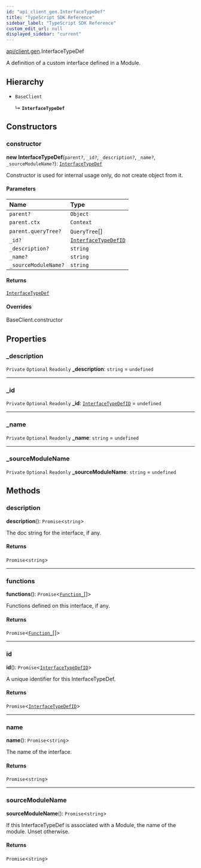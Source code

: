 ```yaml
---
id: "api_client_gen.InterfaceTypeDef"
title: "TypeScript SDK Reference"
sidebar_label: "TypeScript SDK Reference"
custom_edit_url: null
displayed_sidebar: "current"
---
```


[api/client.gen](../modules/api_client_gen.md).InterfaceTypeDef

A definition of a custom interface defined in a Module.

## Hierarchy

- `BaseClient`

  ↳ **`InterfaceTypeDef`**

## Constructors

### constructor

**new InterfaceTypeDef**(`parent?`, `_id?`, `_description?`, `_name?`, `_sourceModuleName?`): [`InterfaceTypeDef`](api_client_gen.InterfaceTypeDef.md)

Constructor is used for internal usage only, do not create object from it.

#### Parameters

| Name | Type |
| :------ | :------ |
| `parent?` | `Object` |
| `parent.ctx` | `Context` |
| `parent.queryTree?` | `QueryTree`[] |
| `_id?` | [`InterfaceTypeDefID`](../modules/api_client_gen.md#interfacetypedefid) |
| `_description?` | `string` |
| `_name?` | `string` |
| `_sourceModuleName?` | `string` |

#### Returns

[`InterfaceTypeDef`](api_client_gen.InterfaceTypeDef.md)

#### Overrides

BaseClient.constructor

## Properties

### \_description

 `Private` `Optional` `Readonly` **\_description**: `string` = `undefined`

___

### \_id

 `Private` `Optional` `Readonly` **\_id**: [`InterfaceTypeDefID`](../modules/api_client_gen.md#interfacetypedefid) = `undefined`

___

### \_name

 `Private` `Optional` `Readonly` **\_name**: `string` = `undefined`

___

### \_sourceModuleName

 `Private` `Optional` `Readonly` **\_sourceModuleName**: `string` = `undefined`

## Methods

### description

**description**(): `Promise`\<`string`\>

The doc string for the interface, if any.

#### Returns

`Promise`\<`string`\>

___

### functions

**functions**(): `Promise`\<[`Function_`](api_client_gen.Function_.md)[]\>

Functions defined on this interface, if any.

#### Returns

`Promise`\<[`Function_`](api_client_gen.Function_.md)[]\>

___

### id

**id**(): `Promise`\<[`InterfaceTypeDefID`](../modules/api_client_gen.md#interfacetypedefid)\>

A unique identifier for this InterfaceTypeDef.

#### Returns

`Promise`\<[`InterfaceTypeDefID`](../modules/api_client_gen.md#interfacetypedefid)\>

___

### name

**name**(): `Promise`\<`string`\>

The name of the interface.

#### Returns

`Promise`\<`string`\>

___

### sourceModuleName

**sourceModuleName**(): `Promise`\<`string`\>

If this InterfaceTypeDef is associated with a Module, the name of the module. Unset otherwise.

#### Returns

`Promise`\<`string`\>

